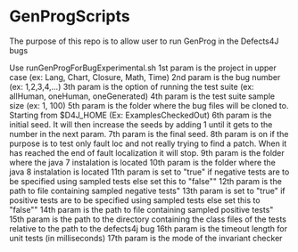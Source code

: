 # GenProgScripts
The purpose of this repo is to allow user to run GenProg in the Defects4J bugs

Use runGenProgForBugExperimental.sh
1st param is the project in upper case (ex: Lang, Chart, Closure, Math, Time)
2nd param is the bug number (ex: 1,2,3,4,...)
3th param is the option of running the test suite (ex: allHuman, oneHuman, oneGenerated)
4th param is the test suite sample size (ex: 1, 100)
5th param is the folder where the bug files will be cloned to. Starting from $D4J_HOME (Ex: ExamplesCheckedOut)
6th param is the initial seed. It will then increase the seeds by adding 1 until it gets to the number in the next param.
7th param is the final seed.
8th param is on if the purpose is to test only fault loc and not really trying to find a patch. When it has reached the end of fault localization it will stop.
9th param is the folder where the java 7 instalation is located
10th param is the folder where the java 8 instalation is located
11th param is set to \"true\" if negative tests are to be specified using sampled tests else set this to \"false\""
12th param is the path to file containing sampled negative tests"
13th param is set to \"true\" if positive tests are to be specified using sampled tests else set this to \"false\""
14th param is the path to file containing sampled positive tests"
15th param is the path to the directory containing the class files of the tests relative to the path to the defects4j bug
16th param is the timeout length for unit tests (in milliseconds)
17th param is the mode of the invariant checker
